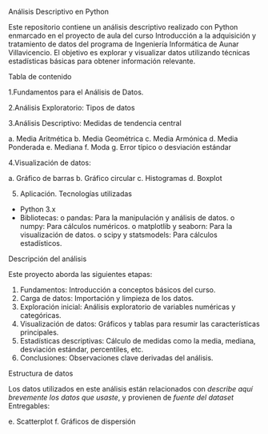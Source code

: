 Análisis Descriptivo en Python

Este repositorio contiene un análisis descriptivo realizado con Python enmarcado en el proyecto de aula del curso Introducción a la adquisición y tratamiento de datos del programa de Ingeniería Informática de Aunar Villavicencio. El objetivo es explorar y visualizar datos utilizando técnicas estadísticas básicas para obtener información relevante.

Tabla de contenido

1.Fundamentos para el Análisis de Datos.

2.Análisis Exploratorio: Tipos de datos

3.Análisis Descriptivo: Medidas de tendencia central

a. Media Aritmética
b. Media Geométrica
c. Media Armónica
d. Media Ponderada
e. Mediana
f. Moda
g. Error típico o desviación estándar 

4.Visualización de datos:

a. Gráfico de barras
b. Gráfico circular
c. Histogramas
d. Boxplot

5. Aplicación.
Tecnologías utilizadas
- Python 3.x
- Bibliotecas:
o pandas: Para la manipulación y análisis de datos.
o numpy: Para cálculos numéricos.
o matplotlib y seaborn: Para la visualización de datos.
o scipy y statsmodels: Para cálculos estadísticos. 

Descripción del análisis


Este proyecto aborda las siguientes etapas:

1. Fundamentos: Introducción a conceptos básicos del curso.
2. Carga de datos: Importación y limpieza de los datos.
3. Exploración inicial: Análisis exploratorio de variables numéricas y categóricas.
4. Visualización de datos: Gráficos y tablas para resumir las características
principales.
5. Estadísticas descriptivas: Cálculo de medidas como la media, mediana,
desviación estándar, percentiles, etc.
6. Conclusiones: Observaciones clave derivadas del análisis.


Estructura de datos


Los datos utilizados en este análisis están relacionados con *describe aquí
brevemente los datos que usaste*, y provienen de *fuente del dataset*
Entregables:












e. Scatterplot
f. Gráficos de dispersión  
